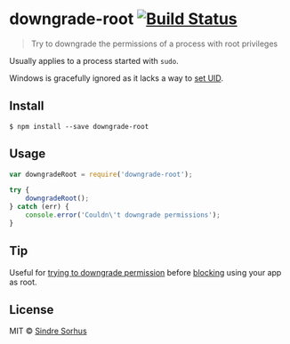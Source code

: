 # downgrade-root [![Build Status](https://travis-ci.org/sindresorhus/downgrade-root.svg?branch=master)](https://travis-ci.org/sindresorhus/downgrade-root)

> Try to downgrade the permissions of a process with root privileges

Usually applies to a process started with `sudo`.

Windows is gracefully ignored as it lacks a way to [set UID](http://nodejs.org/api/process.html#process_process_setuid_id).


## Install

```
$ npm install --save downgrade-root
```


## Usage

```js
var downgradeRoot = require('downgrade-root');

try {
	downgradeRoot();
} catch (err) {
	console.error('Couldn\'t downgrade permissions');
}
```


## Tip

Useful for [trying to downgrade permission](https://github.com/sindresorhus/root-check) before [blocking](https://github.com/sindresorhus/sudo-block) using your app as root.


## License

MIT © [Sindre Sorhus](http://sindresorhus.com)
